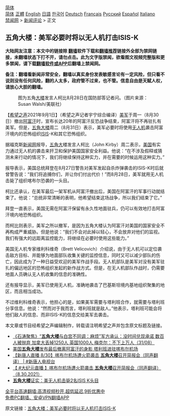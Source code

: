  <!-- 面包屑导航 --> <div class="breadcrumb"><!-- GTranslate: https://gtranslate.io/ -->  <div class="switcher notranslate">  <div class="selected">  <a href="#" onclick="return false;"> 简体</a>  </div>  <div class="option">  <a href="https://www.bannedbook.org" onclick="doGTranslate('zh-CN|zh-CN');jQuery('div.switcher div.selected a').html(jQuery(this).html());return false;" title="简体中文" class="nturl selected"> 简体</a>  <a href="https://www.bannedbook.org/zh-tw/" onclick="doGTranslate('zh-CN|zh-TW');jQuery('div.switcher div.selected a').html(jQuery(this).html());return false;" title="繁體中文" class="nturl"> 正體</a>  <a href="https://www.bannedbook.org/en/" onclick="doGTranslate('zh-CN|en');jQuery('div.switcher div.selected a').html(jQuery(this).html());return false;" title="English" class="nturl"> English</a>  <a href="https://www.bannedbook.org/ja/" onclick="doGTranslate('zh-CN|ja');jQuery('div.switcher div.selected a').html(jQuery(this).html());return false;" title="日本語" class="nturl"> 日語</a>  <a href="https://www.bannedbook.org/ko/" onclick="doGTranslate('zh-CN|ko');jQuery('div.switcher div.selected a').html(jQuery(this).html());return false;" title="한국어" class="nturl"> 한국어</a>  <a href="https://www.bannedbook.org/de/" onclick="doGTranslate('zh-CN|de');jQuery('div.switcher div.selected a').html(jQuery(this).html());return false;" title="Deutsch" class="nturl"> Deutsch</a>  <a href="https://www.bannedbook.org/fr/" onclick="doGTranslate('zh-CN|fr');jQuery('div.switcher div.selected a').html(jQuery(this).html());return false;" title="Français" class="nturl"> Français</a>  <a href="https://www.bannedbook.org/ru/" onclick="doGTranslate('zh-CN|ru');jQuery('div.switcher div.selected a').html(jQuery(this).html());return false;" title="Русский" class="nturl"> Русский</a>  <a href="https://www.bannedbook.org/es/" onclick="doGTranslate('zh-CN|es');jQuery('div.switcher div.selected a').html(jQuery(this).html());return false;" title="Español" class="nturl"> Español</a>  <a href="https://www.bannedbook.org/it/" onclick="doGTranslate('zh-CN|it');jQuery('div.switcher div.selected a').html(jQuery(this).html());return false;" title="Italiano" class="nturl"> Italiano</a>  </div>  </div>      <div class='breadcrumb-sub'><!-- Breadcrumb NavXT 6.3.0 --> <a href="https://www.bannedbook.org/" class="home">禁闻网</a> &gt; <a href="https://www.bannedbook.org/bnews/comments/" class="category">新闻评论</a> &gt; 正文</div></div><h2>五角大楼：美军必要时将以无人机打击ISIS-K</h2> <p class="notice"><b>大陆网友注意：本文中的链接除 <a href="https://github.com/bannedbook/fanqiang" >翻墙</a>软件下载和<a href="https://github.com/killgcd/justmysocks/blob/master/README.md">翻墙推荐</a>链接外全部为禁网链接，未翻墙状态下打不开，请勿点击。此为文字版禁闻，欲看图文视频完整版和更多禁闻，请下载<a href="https://github.com/bannedbook/fanqiang">翻墙软件或APP</a>后翻墙上禁闻网。</p><p>备注：翻墙看新闻非常安全，翻墙以真实身份发表敏感言论有一定风险，但只看不说则没有任何风险，翻的人太多，政府管不过来，也不管。信息自由是天赋人权，请放心大胆的翻墙。</b></p>  <div class="entry"> <figure> <p><figcaption>图为五角<a href="https://www.bannedbook.org/bnews/tag/%E5%A4%A7%E6%A5%BC/" class="st_tag internal_tag" rel="tag" title="标签 大楼 下的日志">大楼</a>发言人柯比8月28日在国防部答记者问。（图片来源：Susan Walsh/美联社）</figcaption></figure> <p>【<span class='wp_keywordlink_affiliate'><a href="https://www.soundofhope.org" title="希望之声" target="_blank">希望之声</a></span>2021年9月1日】（希望之声记者宇宁综合编译）<a href="https://www.bannedbook.org/bnews/tag/%e7%be%8e%e5%86%9b/" class="st_tag internal_tag" rel="tag" title="标签 美军 下的日志">美军</a>于周一（8月30日）撤出<a href="https://www.bannedbook.org/bnews/tag/%e9%98%bf%e5%af%8c%e6%b1%97/" class="st_tag internal_tag" rel="tag" title="标签 阿富汗 下的日志">阿富汗</a>时，宣布长达20年的阿富汗反恐战争结束，阿富汗将不再驻扎有美军。但是，<a href="https://www.bannedbook.org/bnews/tag/%e4%ba%94%e8%a7%92%e5%a4%a7%e6%a5%bc/" class="st_tag internal_tag" rel="tag" title="标签 五角大楼 下的日志">五角大楼</a>周二（8月31日）表示，美军必要时将使用<a href="https://www.bannedbook.org/bnews/tag/%e6%97%a0%e4%ba%ba%e6%9c%ba/" class="st_tag internal_tag" rel="tag" title="标签 无人机 下的日志">无人机</a>袭击阿富汗境内的恐怖组织<a href="https://www.bannedbook.org/bnews/tag/isis/" class="st_tag internal_tag" rel="tag" title="标签 ISIS 下的日志">ISIS</a>-K和其它恐怖组织。</p> <p>据福克斯<span class='wp_keywordlink_affiliate'><a href="https://www.bannedbook.org/" title="新闻网">新闻网</a></span>报导，<a href="https://www.bannedbook.org/bnews/tag/%E4%BA%94%E8%A7%92%E5%A4%A7/" class="st_tag internal_tag" rel="tag" title="标签 五角大 下的日志">五角大</a>楼发言人柯比（John Kirby）周二表示，<a href="https://www.bannedbook.org/bnews/tag/%e7%be%8e%e5%9b%bd/" class="st_tag internal_tag" rel="tag" title="标签 美国 下的日志">美国</a>有实力通过无人机的袭击来扞卫和保护美国国家安全利益。他说：“在不涉及假释或猜测未来行动的情况下，我们将继续保持这种实力，并在需要的时候运用这种实力。”</p> <p>报导表示，美国总统拜登在8月27日警告对美军发起自杀炸弹袭击的ISIS-K时后就曾警告说：“我们将追捕你们，并让你们付出代价！”而8月28日，美军就用无人机击毙了组织喀布尔恐袭的一头目。</p>  <p>柯比还承认，在美军最后一架军机从阿富汗撤出后，美国在阿富汗的军事行动就结束了。他说：“总统非常清晰的表明，他希望结束这场战争，所以我们结束了它。”</p> <p>拜登一直表示，美国无需在阿富汗保留有永久性地面驻兵，仍可以有效地打击阿富汗境内地恐怖组织。 </p> <p>而柯比则表示，美军之所以撤军，是因为五角大楼认为阿富汗对美国的国家安全不再构成严重威胁。但是他说：“我们不会对此掉以轻心，不会放弃对他们的监视。我们有强大的远距离监控能力，将继续在必要时使用这些能力。”</p>  <p>美国无人机专家维利科维奇（Brett Velicovich）介绍说，由于无人机可以定位袭击敌方目标、并能够为地面部队收集关键的监控信息，同时又可以减少部队的伤亡，因此成为了一种日益受欢迎的美军作战手段。无人机部队是美军对没有美军驻扎的偏远地区的恐怖组织发起的新作战方式。但是，在无人机部队作战时，仍需要地面人员确认无人机收集的信息的准确性。</p> <p>还有报导显示，美军已使用无人机，准确地袭击了巴基斯坦境内基地组织聚集的地区，而且相当成功。</p> <p>不过维利科维奇表示，他担心的是，如果美军需要与塔利班合作，就需要与塔利班分享信息。他说：“然而对于我而言，塔利班就是敌人。”他表示，塔利班可能会将他们敌人的信息、而非ISIS-K的信息交给美军去袭击。</p>  <p>本文章或节目经希望之声编辑制作，转载请注明希望之声并包含原文标题及链接。 </p> <ul class='op-related-articles' title='相关阅读'> <li><a href='https://www.bannedbook.org/bnews/bannedvideo/20210901/1616797.html' target='_blank'>《石涛聚焦》“<b>五角大楼</b>与白宫不同调：麻烦”军方承认：没时间兑现承诺 数百人被抛弃 加拿大丢掉1250人 英国1000人 梅克尔：不下上万人（31/08）</a></li> <li><a href='https://www.bannedbook.org/bnews/comments/20210831/1616625.html' target='_blank'>美国<b>五角大楼</b>发布最后撤离阿富汗的身影 塔利班进驻喀布尔机场</a></li> <li><a href='https://www.bannedbook.org/bnews/bannedvideo/20210830/1615995.html' target='_blank'>【新唐人直播 8/30】喀布尔机场遭火箭袭击 <b>五角大楼</b>召开简报会（同声翻译） | #新唐人电视台</a></li> <li><a href='https://www.bannedbook.org/bnews/bannedvideo/20210830/1615988.html' target='_blank'>【 #大纪元直播 】喀布尔机场遭火箭袭击 <b>五角大楼</b>召开简报会（同声翻译）（8.30.2021）</a></li> <li><a href='https://www.bannedbook.org/bnews/bannedvideo/20210830/1615557.html' target='_blank'><b>五角大楼</b>证实：美无人机击毙2名ISIS K头目</a></li> </ul> <p class="texttj"> <a href="https://github.com/bannedbook/fanqiang/wiki/V2ray%E6%9C%BA%E5%9C%BA" target="_blank">全平台高速翻墙:高清视频秒开,超低延迟,9折优惠中</a><br/> <a href="https://github.com/bannedbook/fanqiang/wiki/%E7%A6%81%E9%97%BB%E7%BD%91%E5%AE%89%E5%8D%93%E7%BF%BB%E5%A2%99%E6%96%B0%E9%97%BBAPP" target="_blank">免费PC翻墙、安卓VPN翻墙APP</a></p><p>原文链接：<a class="src_link"  href="https://www.soundofhope.org/post/540686" target="_blank">五角大楼：美军必要时将以无人机打击ISIS-K</a></p> <a name='sharetosocial'></a>  <div style="margin-bottom:5px;padding-bottom:5px;clear:both"> <div id="archive-pix-1" class="banner-ads"> <!-- AuctionX Display platform tag START --> <div id="26318x728x90x621x_ADSLOT2" clicktrack="%%CLICK_URL_ESC%%"></div> <!-- AuctionX Display platform tag END --> </div> <div id="archive-pix-2" class="banner-ads"> <!-- AuctionX Display platform tag START --> <div id="26315x300x250x621x_ADSLOT2" clicktrack="%%CLICK_URL_ESC%%"></div> <!-- AuctionX Display platform tag END --> </div> </div>  <div id="archive-pix-1" class="banner-ads"> <!-- AuctionX Display platform tag START --> <div id="26318x728x90x621x_ADSLOT3" clicktrack="%%CLICK_URL_ESC%%"></div> <!-- AuctionX Display platform tag END --> </div> </div><!--END ENTRY--> 
